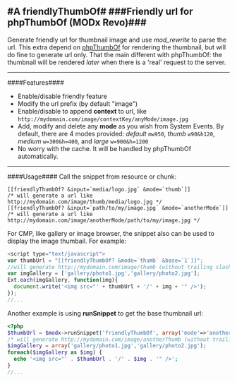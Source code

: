 #A friendlyThumbOf#
###Friendly url for phpThumbOf (MODx Revo)###
---------------------------------------------

Generate friendly url for thumbnail image and use *mod_rewrite* to parse the url. This extra depend on [phpThumbOf](https://github.com/splittingred/phpThumbOf) for rendering the thumbnail, but will do fine to generate url only. That the main different with phpThumbOf: the thumbnail will be rendered *later* when there is a 'real' request to the server.

---------------------------------------------

####Features####
* Enable/disable friendly feature
* Modify the url prefix (by default "image")
* Enable/disable to append __context__ to url, like `http://mydomain.com/image/contextKey/anyMode/image.jpg`
* Add, modify and delete any __mode__ as you wish from System Events. By default, there are 4 modes provided: *default* `mw950`, *thumb* `w90&h120`, *medium* `w=300&h=400`, and *large* `w=900&h=1200`
* No worry with the cache. It will be handled by phpThumbOf automatically.

---------------------------------------------
####Usage####
Call the snippet from resource or chunk:
```tpl
[[friendlyThumbOf? &input=`media/logo.jpg` &mode=`thumb`]] 
/* will generate a url like http://mydomain.com/image/thumb/media/logo.jpg */
[[friendlyThumbOf? &input=`path/to/my/image.jpg` &mode=`anotherMode`]] 
/* will generate a url like http://mydomain.com/image/anotherMode/path/to/my/image.jpg */
```

For CMP, like gallery or image browser, the snippet also can be used to display the image thumbail. For example:
```javascript
<script type="text/javascript">
var thumbUrl = "[[friendlyThumbOf? &mode=`thumb` &base=`1`]]";
//will generate http://mydomain.com/image/thumb (without trailing slash)
var imgGallery = ['gallery/photo1.jpg','gallery/photo2.jpg'];
Ext.each(imgGallery, function(img){
  document.write('<img src="' + thumbUrl + '/' + img + '" />');
});
//...
```

Another example is using __runSnippet__ to get the base thumbnail url:
```php
<?php
$thumbUrl = $modx->runSnippet('friendlyThumbOf', array('mode'=>'anotherThumb', 'base'=>1));
/* will generate http://mydomain.com/image/anotherThumb (without trailing slash) */
$imgGallery = array('gallery/photo1.jpg','gallery/photo2.jpg');
foreach($imgGallery as $img) {
  echo '<img src="' . $thumbUrl . '/' . $img . '" />';
}
//...
```
